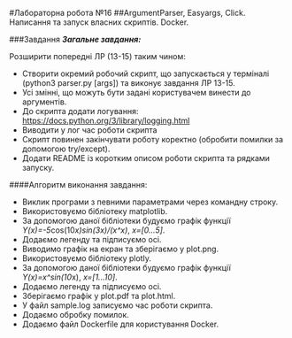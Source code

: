 #Лабораторна робота №16
##ArgumentParser, Easyargs, Click. Написання та запуск власних скриптів. Docker.

###Завдання
***Загальне завдання:***

Розширити попередні ЛР (13-15) таким чином:
- Створити окремий робочий скрипт, що запускається у терміналі (python3 parser.py [args]) та виконує завдання ЛР 13-15.
- Усі змінні, що можуть бути задані користувачем винести до аргументів.
- До скрипта додати логування:
https://docs.python.org/3/library/logging.html
- Виводити у лог час роботи скрипта
- Скрипт повинен закінчувати роботу коректно (обробити помилки за допомогою try/except).
- Додати README із коротким описом роботи скрипта та рядками запуску.


####Алгоритм виконання завдання:
- Виклик програми з певними параметрами через командну строку.
- Використовуємо бібліотеку matplotlib.
- За допомогою даної бібліотеки будуємо графік функції *Y(x)=-5*cos(10*x)*sin(3*x)/(x^x)*, *x=[0...5]*.  
- Додаємо легенду та підписуємо осі.
- Виводимо графік на екран та зберігаємо у plot.png.
- Використовуємо бібліотеку plotly.
- За допомогою даної бібліотеки будуємо графік функції *Y(x)=x^sin(10*x), *x=[1...10]*.
- Додаємо легенду та підписуємо осі.
- Зберігаємо графік у plot.pdf та plot.html.
- У файл sample.log записуємо час роботи скрипта.
- Додаємо обробку помилок.
- Додаємо файл Dockerfile для користування Docker.